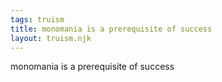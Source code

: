 ```yaml
---
tags: truism
title: monomania is a prerequisite of success
layout: truism.njk
---
```


monomania is a prerequisite of success
